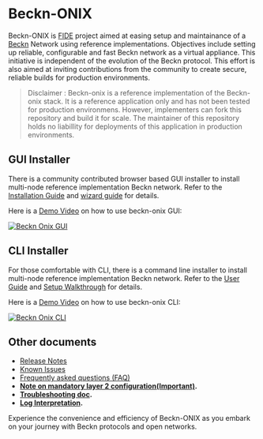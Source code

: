 # Beckn-ONIX

Beckn-ONIX is [FIDE](https://fide.org/) project aimed at easing setup and maintainance of a [Beckn](https://becknprotocol.io/) Network using reference implementations. Objectives include setting up reliable, configurable and fast Beckn network as a virtual appliance. This initiative is independent of the evolution of the Beckn protocol. This effort is also aimed at inviting contributions from the community to create secure, reliable builds for production environments.

> Disclaimer : Beckn-onix is a reference implementation of the Beckn-onix stack. It is a reference application only and has not been tested for production environmens. However, implementers can fork this repository and build it for scale. The maintainer of this repository holds no liabillity for deployments of this application in production environments.

## GUI Installer

There is a community contributed browser based GUI installer to install multi-node reference implementation Beckn network. Refer to the [Installation Guide](./onix-gui/GUI/README.md) and [wizard guide](./onix-gui/README.md) for details.

Here is a [Demo Video](https://drive.google.com/file/d/1p1c1N9vCj-Rv0kBAsRIQ-KFfORTc1DjJ/view?usp=sharing) on how to use beckn-onix GUI:

[![Beckn Onix GUI](https://mishalabdullah.xyz/images/beckn-cli-youtube.png)](https://drive.google.com/file/d/1p1c1N9vCj-Rv0kBAsRIQ-KFfORTc1DjJ/view?usp=sharing)

## CLI Installer

For those comfortable with CLI, there is a command line installer to install multi-node reference implementation Beckn network. Refer to the [User Guide](./docs/user_guide.md) and [Setup Walkthrough](./docs/setup_walkthrough.md) for details.

Here is a [Demo Video](https://drive.google.com/file/d/1PfdhIpq-Qo6sDy0wAnO0zllCMGX718FW/view?usp=sharing) on how to use beckn-onix CLI:

[![Beckn Onix CLI](https://mishalabdullah.xyz/images/beckn-gui-youtube.png)](https://drive.google.com/file/d/1PfdhIpq-Qo6sDy0wAnO0zllCMGX718FW/view?usp=sharing)

## Other documents

- [Release Notes](./docs/release_notes.md)
- [Known Issues](./docs/known_issues.md)
- [Frequently asked questions (FAQ)](./docs/faq.md)
- **[Note on mandatory layer 2 configuration(Important)](./docs/notes/mandatory_layer_2_config.md).**
- **[Troubleshooting doc](https://github.com/beckn/missions/blob/main/docs/troubleshoot.md).**
- **[Log Interpretation](https://github.com/beckn/missions/blob/main/docs/log-interpretation.md).**

Experience the convenience and efficiency of Beckn-ONIX as you embark on your journey with Beckn protocols and open networks.
